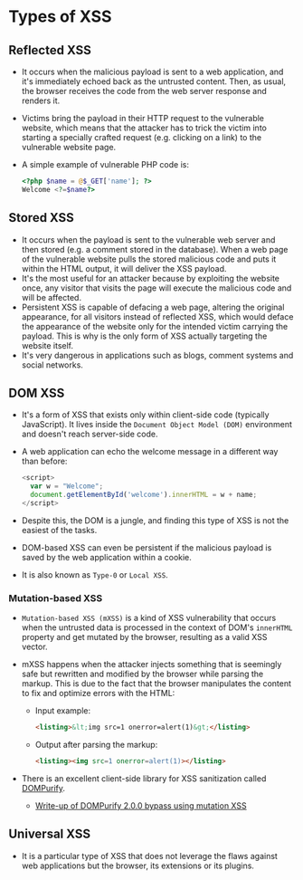 # Types of XSS

## Reflected XSS

* It occurs when the malicious payload is sent to a web application, and it's immediately echoed back as the untrusted content. Then, as usual, the browser receives the code from the web server response and renders it.
* Victims bring the payload in their HTTP request to the vulnerable website, which means that the attacker has to trick the victim into starting a specially crafted request (e.g. clicking on a link) to the vulnerable website page.
* A simple example of vulnerable PHP code is:

  ```php
  <?php $name = @$_GET['name']; ?>
  Welcome <?=$name?>
  ```

## Stored XSS

* It occurs when the payload is sent to the vulnerable web server and then stored (e.g. a comment stored in the database). When a web page of the vulnerable website pulls the stored malicious code and puts it within the HTML output, it will deliver the XSS payload.
* It's the most useful for an attacker because by exploiting the website once, any visitor that visits the page will execute the malicious code and will be affected.
* Persistent XSS is capable of defacing a web page, altering the original appearance, for all visitors instead of reflected XSS, which would deface the appearance of the website only for the intended victim carrying the payload. This is why is the only form of XSS actually targeting the website itself.
* It's very dangerous in applications such as blogs, comment systems and social networks.

## DOM XSS

* It's a form of XSS that exists only within client-side code (typically JavaScript). It lives inside the `Document Object Model (DOM)` environment and doesn't reach server-side code.
* A web application can echo the welcome message in a different way than before:

  ```javascript
  <script>
    var w = "Welcome";
    document.getElementById('welcome').innerHTML = w + name;
  </script>
  ```

* Despite this, the DOM is a jungle, and finding this type of XSS is not the easiest of the tasks.
* DOM-based XSS can even be persistent if the malicious payload is saved by the web application within a cookie.
* It is also known as `Type-0` or `Local XSS`.

### Mutation-based XSS

* `Mutation-based XSS (mXSS)` is a kind of XSS vulnerability that occurs when the untrusted data is processed in the context of DOM's `innerHTML` property and get mutated by the browser, resulting as a valid XSS vector.
* mXSS happens when the attacker injects something that is seemingly safe but rewritten and modified by the browser while parsing the markup. This is due to the fact that the browser manipulates the content to fix and optimize errors with the HTML:
  * Input example:

    ```html
    <listing>&lt;img src=1 onerror=alert(1)&gt;</listing>
    ```

  * Output after parsing the markup:

    ```html
    <listing><img src=1 onerror=alert(1)></listing>
    ```

* There is an excellent client-side library for XSS sanitization called [DOMPurify][1].
  * [Write-up of DOMPurify 2.0.0 bypass using mutation XSS][2]

## Universal XSS

* It is a particular type of XSS that does not leverage the flaws against web applications but the browser, its extensions or its plugins.

[1]: https://github.com/cure53/DOMPurify
[2]: https://research.securitum.com/dompurify-bypass-using-mxss/
